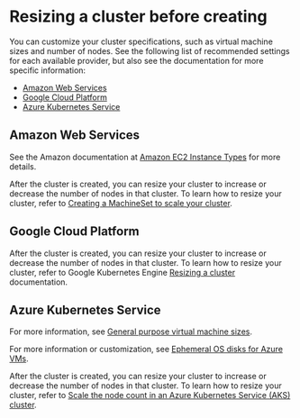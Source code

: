 # Resizing a cluster before creating

You can customize your cluster specifications, such as virtual machine sizes and number of nodes. See the following list of recommended settings for each available provider, but also see the documentation for more specific information:

* [Amazon Web Services](#amazon-web-services)
* [Google Cloud Platform](#google-cloud-platform)
* [Azure Kubernetes Service](#azure-kubernetes-service)

## Amazon Web Services

See the Amazon documentation at [Amazon EC2 Instance Types](https://aws.amazon.com/ec2/instance-types/) for more details.

After the cluster is created, you can resize your cluster to increase or decrease the number of nodes in that cluster. To learn how to resize your cluster, refer to [Creating a MachineSet to scale your cluster](https://docs.openshift.com/container-platform/4.1/machine_management/creating-machineset.html).

## Google Cloud Platform

After the cluster is created, you can resize your cluster to increase or decrease the number of nodes in that cluster. To learn how to resize your cluster, refer to Google Kubernetes Engine [Resizing a cluster](https://cloud.google.com/kubernetes-engine/docs/how-to/resizing-a-cluster) documentation.

## Azure Kubernetes Service

For more information, see [General purpose virtual machine sizes](https://docs.microsoft.com/en-us/azure/virtual-machines/windows/sizes-general).

For more information or customization, see [Ephemeral OS disks for Azure VMs](https://docs.microsoft.com/en-us/azure/virtual-machines/windows/ephemeral-os-disks).

After the cluster is created, you can resize your cluster to increase or decrease the number of nodes in that cluster. To learn how to resize your cluster, refer to [Scale the node count in an Azure Kubernetes Service (AKS) cluster](https://docs.microsoft.com/en-us/azure/aks/scale-cluster).
